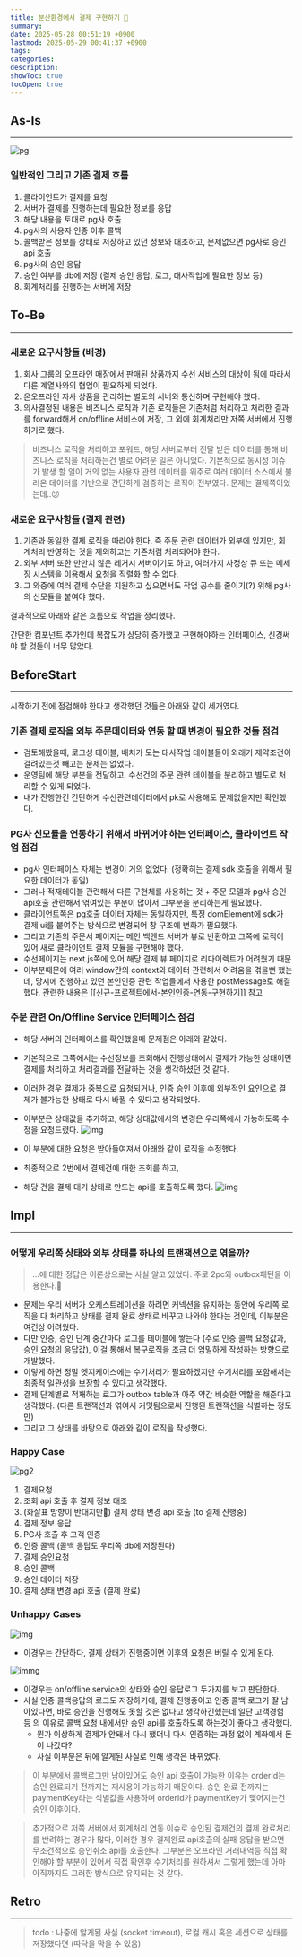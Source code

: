 ```yaml
---
title: 분산환경에서 결제 구현하기 💭
summary: 
date: 2025-05-28 00:51:19 +0900
lastmod: 2025-05-29 00:41:37 +0900
tags: 
categories: 
description: 
showToc: true
tocOpen: true
---
```


## As-Is
---
![pg](https://github.com/user-attachments/assets/80460bf6-6f77-4671-bba9-953ef11e42a3)

### 일반적인 그리고 기존 결제 흐름
1. 클라이언트가 결제를 요청
2. 서버가 결제를 진행하는데 필요한 정보를 응답
3. 해당 내용을 토대로 pg사 호출
4. pg사의 사용자 인증 이후 콜백
5. 콜백받은 정보를 상태로 저장하고 있던 정보와 대조하고, 문제없으면 pg사로 승인 api 호출
6. pg사의 승인 응답 
7. 승인 여부를 db에 저장 (결제 승인 응답, 로그, 대사작업에 필요한 정보 등)
8. 회계처리를 진행하는 서버에 저장



## To-Be
---
### 새로운 요구사항들 (배경)
1. 회사 그룹의 오프라인 매장에서 판매된 상품까지 수선 서비스의 대상이 됨에 따라서 다른 계열사와의 협업이 필요하게 되었다. 
2. 온오프라인 자사 상품을 관리하는 별도의 서버와 통신하며 구현해야 했다.
3. 의사결정된 내용은 비즈니스 로직과 기존 로직들은 기존처럼 처리하고 처리한 결과를 forward해서 on/offline 서비스에 저장, 그 외에 회계처리만 저쪽 서버에서 진행하기로 했다.

> 비즈니스 로직을 처리하고 포워드, 해당 서버로부터 전달 받은 데이터를 통해 비즈니스 로직을 처리하는건 별로 어려운 일은 아니었다. 기본적으로 동시성 이슈가 발생 할 일이 거의 없는 사용자 관련 데이터를 위주로 여러 데이터 소스에서 불러온 데이터를 기반으로 간단하게 검증하는 로직이 전부였다. 문제는 결제쪽이었는데..😕 
### 새로운 요구사항들 (결제 관련)
1. 기존과 동일한 결제 로직을 따라야 한다. 즉 주문 관련 데이터가 외부에 있지만, 회계처리 반영하는 것을 제외하고는 기존처럼 처리되어야 한다.
2. 외부 서버 또한 만만치 않은 레거시 서버이기도 하고, 여러가지 사정상 큐 또는 메세징 시스템을 이용해서 요청을 직렬화 할 수 없다.
3. 그 와중에 여러 결제 수단을 지원하고 싶으면서도 작업 공수를 줄이기(?) 위해 pg사의 신모듈을 붙여야 했다.

결과적으로 아래와 같은 흐름으로 작업을 정리했다.

간단한 컴포넌트 추가인데 복잡도가 상당히 증가했고 구현해야하는 인터페이스, 신경써야 할 것들이 너무 많았다.



## BeforeStart
---
시작하기 전에 점검해야 한다고 생각했던 것들은 아래와 같이 세개였다.

### 기존 결제 로직을 외부 주문데이터와 연동 할 때 변경이 필요한 것들 점검
- 검토해봤을때, 로그성 테이블, 배치가 도는 대사작업 테이블들이 외래키 제약조건이 걸려있는것 빼고는 문제는 없었다.
- 운영팀에 해당 부분을 전달하고,  수선건의 주문 관련 테이블을 분리하고 별도로 처리할 수 있게 되었다.
- 내가 진행한건 간단하게 수선관련데이터에서 pk로 사용해도 문제없을지만 확인했다.

### PG사 신모듈을 연동하기 위해서 바뀌어야 하는 인터페이스, 클라이언트 작업 점검
- pg사 인터페이스 자체는 변경이 거의 없었다. (정확히는 결제 sdk 호출을 위해서 필요한 데이터가 동일)
- 그러나 적재테이블 관련해서 다른 구현체를 사용하는 것 + 주문 모델과 pg사 승인 api호출 관련해서 엮여있는 부분이 많아서 그부분을 분리하는게 필요했다.
- 클라이언트쪽은 pg호출 데이터 자체는 동일하지만, 특정 domElement에 sdk가 결제 ui를 붙여주는 방식으로 변경되어 창 구조에 변화가 필요했다.
- 그리고 기존의 주문서 페이지는 메인 백엔드 서버가 뷰로 반환하고 그쪽에 로직이 있어 새로 클라이언트 결제 모듈을 구현해야 했다.
- 수선페이지는 next.js쪽에 있어 해당 결제 뷰 페이지로 리다이렉트가 어려웠기 때문
- 이부분때문에 여러 window간의 context와 데이터 관련해서 어려움을 겪을뻔 했는데, 당시에 진행하고 있던 본인인증 관련 작업들에서 사용한 postMessage로 해결했다. 관련한 내용은 [[신규-프로젝트에서-본인인증-연동-구현하기]] 참고
### 주문 관련 On/Offline Service 인터페이스 점검
- 해당 서버의 인터페이스를 확인했을때 문제점은 아래와 같았다.
- 기본적으로 그쪽에서는 수선정보를 조회해서 진행상태에서 결제가 가능한 상태이면 결제를 처리하고 처리결과를 전달하는 것을 생각하셨던 것 같다.
- 이러한 경우 결제가 중복으로 요청되거나, 인증 승인 이후에 외부적인 요인으로 결제가 불가능한 상태로 다시 바뀔 수 있다고 생각되었다.
- 이부분은 상태값을 추가하고, 해당 상태값에서의 변경은 우리쪽에서 가능하도록 수정을 요청드렸다.
![img](https://github.com/user-attachments/assets/2dcae89a-c4c1-47cc-ae98-c42b2f60f0d8)

- 이 부분에 대한 요청은 받아들여져서 아래와 같이 로직을 수정했다.
- 최종적으로 2번에서 결제건에 대한 조회를 하고,
- 해당 건을 결제 대기 상태로 만드는 api를 호출하도록 했다.
![img](https://github.com/user-attachments/assets/3a7b4681-fd95-4c60-9287-fd6d18c49088)

## Impl
---
### 어떻게 우리쪽 상태와 외부 상태를 하나의 트랜잭션으로 엮을까?
> ...에 대한 정답은 이론상으로는 사실 알고 있었다. 주로 2pc와 outbox패턴을 이용한다.🥲
- 문제는 우리 서버가 오케스트레이션을 하려면 커넥션을 유지하는 동안에 우리쪽 로직을 다 처리하고 상태를 결제 완료 상태로 바꾸고 나와야 한다는 것인데, 이부분은 여건상 어려웠다.
- 다만 인증, 승인 단계 중간마다 로그를 테이블에 쌓는다 (주로 인증 콜백 요청값과, 승인 요청의 응답값), 이걸 통해서 복구로직을 조금 더 엄밀하게 작성하는 방향으로 개발했다.
- 이렇게 하면 정말 엣지케이스에는 수기처리가 필요하겠지만 수기처리를 포함해서는 최종적 일관성을 보장할 수 있다고 생각했다.
- 결제 단계별로 적재하는 로그가 outbox table과 아주 약간 비슷한 역할을 해준다고 생각했다. (다른 트랜잭션과 엮여서 커밋됨으로써 진행된 트랜잭션을 식별하는 정도만)
- 그리고 그 상태를 바탕으로 아래와 같이 로직을 작성했다.

### Happy Case
![pg2](https://github.com/user-attachments/assets/8484b194-9883-4173-b657-2ae2bad46514)
1. 결제요청
2. 조회 api 호출 후 결제 정보 대조
3. (화살표 방향이 반대지만🤪) 결제 상태 변경 api 호출 (to 결제 진행중)
4. 결제 정보 응답
5. PG사 호출 후 고객 인증
6. 인증 콜백 (콜백 응답도 우리쪽 db에 저장된다)
7. 결제 승인요청
8. 승인 콜백
9. 승인 데이터 저장
10. 결제 상태 변경 api 호출 (결제 완료)

### Unhappy Cases
![img](https://github.com/user-attachments/assets/d3a88845-2a83-4570-9f54-856cf432bd5d)
- 이경우는 간단하다, 결제 상태가 진행중이면 이후의 요청은 버릴 수 있게 된다.

![immg](https://github.com/user-attachments/assets/527f5aeb-d4af-449d-b33e-995d0d15c6a0)
- 이경우는 on/offline service의 상태와 승인 응답로그 두가지를 보고 판단한다. 
- 사실 인증 콜백응답의 로그도 저장하기에, 결제 진행중이고 인증 콜백 로그가 잘 남아있다면, 바로 승인을 진행해도 못할 것은 없다고 생각하긴했는데 일단 고객경험 등 의 이유로 콜백 요청 내에서만 승인 api를 호출하도록 하는것이 좋다고 생각했다.
	- 뭔가 이상하게 결제가 안돼서 다시 했더니 다시 인증하는 과정 없이 계좌에서 돈이 나갔다?
	- 사실 이부분은 뒤에 알게된 사실로 인해 생각은 바뀌었다.

> 이 부분에서 콜백로그만 남아있어도 승인 api 호출이 가능한 이유는 orderId는 승인 완료되기 전까지는 재사용이 가능하기 때문이다. 승인 완료 전까지는 paymentKey라는 식별값을 사용하며 orderId가 paymentKey가 맺어지는건 승인 이후이다.

> 추가적으로 저쪽 서버에서 회계처리 연동 이슈로 승인된 결제건의 결제 완료처리를 반려하는 경우가 많다, 이러한 경우 결제완료 api호출의 실패 응답을 받으면 무조건적으로 승인취소 api를 호출한다. 그부분은 오프라인 거래내역등 직접 확인해야 할 부분이 있어서 직접 확인후 수기처리를 원하셔서 그렇게 했는데 아마 아직까지도 그러한 방식으로 유지되는 것 같다.

## Retro
---
> todo : 나중에 알게된 사실 (socket timeout), 로컬 캐시 혹은 세션으로 상태를 저장했다면 (따닥을 막을 수 있음)
